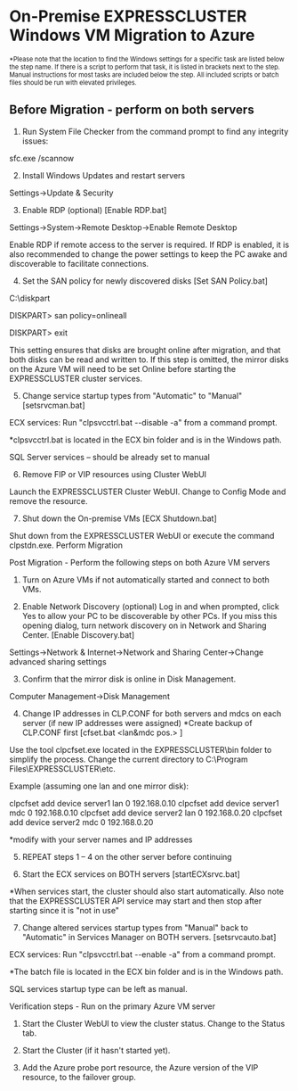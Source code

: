 # On-Premise EXPRESSCLUSTER Windows VM Migration to Azure

 <span style="font-size:80%">*Please note that the location to find the Windows settings for a specific task are listed below the step name. If there is a script to perform that task, it is listed in brackets next to the step. Manual instructions for most tasks are included below the step. All included scripts or batch files should be run with elevated privileges.</span>

## Before Migration - perform on both servers

1.	Run System File Checker from the command prompt to find any integrity issues:

sfc.exe /scannow

2.	Install Windows Updates and restart servers

Settings->Update & Security

3.	Enable RDP (optional) [Enable RDP.bat]

Settings->System->Remote Desktop->Enable Remote Desktop

Enable RDP if remote access to the server is required. If RDP is enabled, it is also recommended to change the power settings to keep the PC awake and discoverable to facilitate connections.

4.	Set the SAN policy for newly discovered disks [Set SAN Policy.bat]

C:\diskpart

DISKPART> san policy=onlineall

DISKPART> exit

This setting ensures that disks are brought online after migration, and that both disks can be read and written to. If this step is omitted, the mirror disks on the Azure VM will need to be set Online before starting the EXPRESSCLUSTER cluster services.

5.	Change service startup types from "Automatic" to "Manual" [setsrvcman.bat]

ECX services:  Run "clpsvcctrl.bat --disable -a" from a command prompt.

*clpsvcctrl.bat is located in the ECX bin folder and is in the Windows path.

SQL Server services – should be already set to manual

6.	Remove FIP or VIP resources using Cluster WebUI

Launch the EXPRESSCLUSTER Cluster WebUI. Change to Config Mode and remove the resource.

7.	Shut down the On-premise VMs [ECX Shutdown.bat]

Shut down from the EXPRESSCLUSTER WebUI or execute the command clpstdn.exe.
Perform Migration

Post Migration - Perform the following steps on both Azure VM servers

1.	Turn on Azure VMs if not automatically started and connect to both VMs.

2.	Enable Network Discovery (optional)
Log in and when prompted, click Yes to allow your PC to be discoverable by other PCs. If you miss this opening dialog, turn network discovery on in Network and Sharing Center. [Enable Discovery.bat]

Settings->Network & Internet->Network and Sharing Center->Change advanced sharing settings

3.	Confirm that the mirror disk is online in Disk Management.

Computer Management->Disk Management

4.	Change IP addresses in CLP.CONF for both servers and mdcs on each server (if new IP addresses were assigned)
*Create backup of CLP.CONF first [cfset.bat <server name> <lan&mdc pos.> <IP address>]

Use the tool clpcfset.exe located in the EXPRESSCLUSTER\bin folder to simplify the process. Change the current directory to C:\Program Files\EXPRESSCLUSTER\etc. 

Example (assuming one lan and one mirror disk):

clpcfset add device server1 lan 0 192.168.0.10
clpcfset add device server1 mdc 0 192.168.0.10
clpcfset add device server2 lan 0 192.168.0.20
clpcfset add device server2 mdc 0 192.168.0.20

*modify with your server names and IP addresses

5.	REPEAT steps 1 – 4 on the other server before continuing

6.	Start the ECX services on BOTH servers [startECXsrvc.bat]

*When services start, the cluster should also start automatically. Also note that the EXPRESSCLUSTER API service may start and then stop after starting since it is "not in use"

7.	Change altered services startup types from "Manual" back to "Automatic" in Services Manager on BOTH servers. [setsrvcauto.bat]

ECX services:  Run "clpsvcctrl.bat --enable -a" from a command prompt.

*The batch file is located in the ECX bin folder and is in the Windows path.

SQL services startup type can be left as manual.


Verification steps - Run on the primary Azure VM server

1.	Start the Cluster WebUI to view the cluster status. Change to the Status tab.

2.	Start the Cluster (if it hasn't started yet).

3.	Add the Azure probe port resource, the Azure version of the VIP resource, to the failover group.
